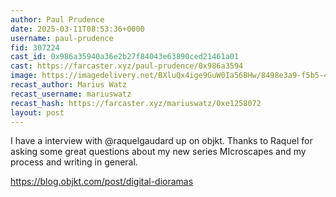 ```yaml
---
author: Paul Prudence
date: 2025-03-11T08:53:36+0000
username: paul-prudence
fid: 307224
cast_id: 0x986a35940a36e2b27f84043e63890ced21461a01
cast: https://farcaster.xyz/paul-prudence/0x986a3594
image: https://imagedelivery.net/BXluQx4ige9GuW0Ia56BHw/8498e3a9-f5b5-468c-afcb-6b56bc8f7900/original
recast_author: Marius Watz
recast_username: mariuswatz
recast_hash: https://farcaster.xyz/mariuswatz/0xe1258072
layout: post
---
```


I have a interview with @raquelgaudard up on objkt. Thanks to Raquel for asking some great questions about my new series MIcroscapes and my process and writing in general.

https://blog.objkt.com/post/digital-dioramas

<img src='https://imagedelivery.net/BXluQx4ige9GuW0Ia56BHw/8498e3a9-f5b5-468c-afcb-6b56bc8f7900/original' alt='' referrerpolicy='no-referrer'/>

